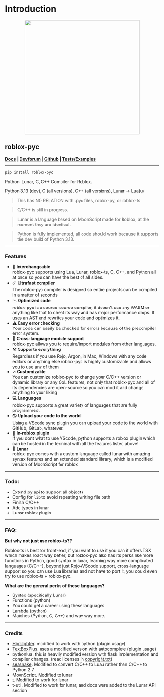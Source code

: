 # Introduction

<div align="center">

<figure><img src=".gitbook/assets/Screenshot 2023-07-10 at 12.06.03 AM.png" alt="" width="375"><figcaption></figcaption></figure>

</div>

## roblox-pyc

[**Docs**](https://robloxpyc.gitbook.io/roblox-pyc) **|** [**Devforum**](https://devforum.roblox.com/t/roblox-py-python-luau/2457105?u=dev98799) **|** [**Github**](https://github.com/AsynchronousAI/roblox.pyc) **|** [**Tests/Examples**](https://github.com/AsynchronousAI/roblox.py/tree/main/test)

***

```
pip install roblox-pyc
```



Python, Lunar, C, C++ Compiler for Roblox.

Python 3.13 (dev), C (all versions), C++ (all versions), Lunar -> Lua(u)

> This has NO RELATION with .pyc files, roblox-py, or roblox-ts

> C/C++ is still in progress.

> Lunar is a language based on MoonScript made for Roblox, at the moment they are identical.

> Python is fully implemented, all code should work because it supports the dev build of Python 3.13.

***

### Features

* 🔄 **Interchangeable**\
  roblox-pyc supports using Lua, Lunar, roblox-ts, C, C++, and Python all at once so you can have the best of all sides.
* ☄️ **Ultrafast compiler**\
  The roblox-pyc compiler is designed so entire projects can be compiled in a matter of seconds
* 📉 **Optimized code**\
  roblox-pyc is a source-source compiler, it doesn't use any WASM or anything like that to cheat its way and has major performance drops. It uses an AST and rewrites your code and optimizes it.
* ⚠️ **Easy error checking**\
  Your code can easily be checked for errors because of the precompiler error system.
* 🧩 **Cross-language module support**\
  roblox-pyc allows you to require/import modules from other languages.
* 🛠️ **Supports everything**\
  Regardless if you use Rojo, Argon, in Mac, Windows with any code editors or anything else roblox-pyc is highly customizable and allows you to use any of them
* ↗️ **Customizable**\
  You can customize roblox-pyc to change your C/C++ version or dynamic library or any QoL features, not only that roblox-pyc and all of its dependencies are open-source so you can mod it and change anything to your liking
* 💻 **Languages**\
  roblox-pyc supports a great variety of languages that are fully programmed.
* 🌎 **Upload your code to the world**\
  Using a VScode sync plugin you can upload your code to the world with GitHub, GitLab, whatever.
* 📲 **In-roblox plugin**\
  If you dont what to use VScode, python supports a roblox plugin which can be hosted in the terminal with all the features listed above!
* 🌙 **Lunar**\
  roblox-pyc comes with a custom language called lunar with amazing syntax features and an extended standard library, which is a modified version of MoonScript for roblox

***

### Todo:

* Extend py api to support all objects
* Config for `lib` to avoid repeating writing file path
* Finish C/C++
* Add types in lunar
* Lunar roblox plugin

***

### FAQ:

**But why not just use roblox-ts??**

Roblox-ts is best for front-end, if you want to use it you can it offers TSX which makes roact way better, but roblox-pyc also has its perks like more functions in Python, good syntax in lunar, learning way more complicated languages (C/C++), beyond just Rojo+VScode support, cross-language support so you can use Lua libraries and not have to port it, you could even try to use roblox-ts + roblox-pyc.

**What are the general perks of these languages?**

* Syntax (specifically Lunar)
* Functions (python)
* You could get a career using these languages
* Lambda (python)
* Matches (Python, C, C++) and way way more.

***

### Credits

* [Highlighter](https://github.com/boatbomber/Highlighter). modified to work with python (plugin usage)
* [TextBoxPlus](https://github.com/boatbomber/TextBoxPlus). uses a modified version with autocomplete (plugin usage)
* [pythonlua](https://github.com/dmitrii-eremin/python-lua). this is heavily modified version with flask implementation and compiler changes. (read licenses in [copyright.txt](COPYRIGHTS.txt))
* [seasnake](https://github.com/pybee/seasnake). Modified to convert C/C++ to Luau rather than C/C++ to Python 2.7
* [MoonScript](https://github.com/leafo/moonscript). Modified to lunar
* [t](https://github.com/osyrisrblx/t). Modified to work for lunar
* t-util. Modified to work for lunar, and docs were added to the Lunar API section
